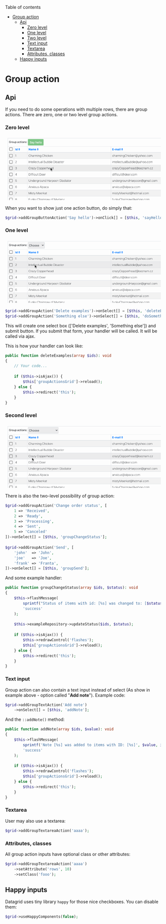 Table of contents

- [Group action](#group-action)
    - [Api](#api)
        - [Zero level](#zero-level)
        - [One level](#one-level)
        - [Two level](#two-level)
        - [Text input](#text-input)
        - [Textarea](#textarea)
        - [Attributes, classes](#attributes-classes)
    - [Happy inputs](#happy-inputs)

# Group action

## Api

If you need to do some operations with multiple rows, there are group actions. There are zero, one or two level group actions.

### Zero level

![Group button action](https://github.com/contributte/datagrid/blob/master/.docs/assets/group_button_action.gif?raw=true)

When you want to show just one action button, do simply that:

```php
$grid->addGroupButtonAction('Say hello')->onClick[] = [$this, 'sayHello'];
```

### One level

![Group action 1](https://github.com/contributte/datagrid/blob/master/.docs/assets/group_button_action_1.gif?raw=true)

```php
$grid->addGroupAction('Delete examples')->onSelect[] = [$this, 'deleteExamples'];
$grid->addGroupAction('Something else')->onSelect[] = [$this, 'doSomethingElse'];
```

This will create one select box (['Delete examples', 'Something else']) and submit button. If you submit that form, your handler will be called. It will be called via ajax.

This is how your handler can look like:

```php
public function deleteExamples(array $ids): void
{
	// Your code...

	if ($this->isAjax()) {
		$this['groupActionsGrid']->reload();
	} else {
		$this->redirect('this');
	}
}
```

### Second level

![Group action 2](https://github.com/contributte/datagrid/blob/master/.docs/assets/group_button_action_2.gif?raw=true)

There is also the two-level possibility of group action:

```php
$grid->addGroupAction('Change order status', [
	1 => 'Received',
	2 => 'Ready',
	3 => 'Processing',
	4 => 'Sent',
	5 => 'Canceled'
])->onSelect[] = [$this, 'groupChangeStatus'];

$grid->addGroupAction('Send', [
	'john'  => 'John',
	'joe'   => 'Joe',
	'frank' => 'Franta',
])->onSelect[] = [$this, 'groupSend'];
```

And some example handler:

```php
public function groupChangeStatus(array $ids, $status): void
{
	$this->flashMessage(
		sprintf("Status of items with id: [%s] was changed to: [$status]", implode(',', $ids)),
		'success'
	);

	$this->exampleRepository->updateStatus($ids, $status);

	if ($this->isAjax()) {
		$this->redrawControl('flashes');
		$this['groupActionsGrid']->reload();
	} else {
		$this->redirect('this');
	}
}
```

### Text input

Group action can also contain a text input instead of select (As show in example above - option called "**Add note**"). Example code:

```php
$grid->addGroupTextAction('Add note')
	->onSelect[] = [$this, 'addNote'];
```

And the `::addNote()` method:

```php
public function addNote(array $ids, $value): void
{
	$this->flashMessage(
		sprintf('Note [%s] was added to items with ID: [%s]', $value, implode(',', $ids),
		'success'
	);

	if ($this->isAjax()) {
		$this->redrawControl('flashes');
		$this['groupActionsGrid']->reload();
	} else {
		$this->redirect('this');
	}
}
```

### Textarea

User may also use a textarea:

```php
$grid->addGroupTextareaAction('aaaa');
```

### Attributes, classes

All group action inputs have optional class or other attributes:

```php
$grid->addGroupTextareaAction('aaaa')
	->setAttribute('rows', 10)
	->setClass('fooo');
```

## Happy inputs

Datagrid uses tiny library `happy` for those nice checkboxes. You can disable them:

```php
$grid->useHappyComponents(false);
```
